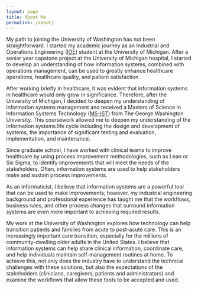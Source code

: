 ```yaml
---
layout: page
title: About Me
permalink: /about/
---
```


My path to joining the University of Washington has not been straightforward. I started my academic journey as an Industrial and Operations Engineering ([IOE](http://www.engin.umich.edu/ioe)) student at the University of Michigan. After a senior year capstone project at the University of Michigan hospital, I started to develop an understanding of how information systems, combined with operations management, can be used to greatly enhance healthcare operations, healthcare quality, and patient satisfaction. 

After working briefly in healthcare, it was evident that information systems in healthcare would only grow in significance. Therefore, after the University of Michigan, I decided to deepen my understanding of information systems management and received a Masters of Science in Information Systems Technology ([MS-IST](http://business.gwu.edu/programs/specialized-masters/m-s-information-systems-technology/)) from The George Washington University. This coursework allowed me to deepen my understanding of the information systems life cycle including the design and development of systems, the importance of significant testing and evaluation, implementation, and maintenance. 

Since graduate school, I have worked with clinical teams to improve healthcare by using process improvement methodologies, such as Lean or Six Sigma, to identify improvements that will meet the needs of the stakeholders. Often, information systems are used to help stakeholders make and sustain process improvements. 

As an informaticist, I believe that information systems are a powerful tool that can be used to make improvements; however, my industrial engineering background and professional experience has taught me that the workflows, business rules, and other process changes that surround information systems are even more important to achieving required results. 

My work at the University of Washington explores how technology can help transition patients and families from acute to post-acute care. This is an increasingly important care transition, especially for the millions of community-dwelling older adults in the United States. I believe that information systems can help share clinical information, coordinate care, and help individuals maintain self-management routines at home. To achieve this, not only does the industry have to understand the technical challenges with these solutions, but also the expectations of the stakeholders (clinicians, caregivers, patients and administrators) and examine the workflows that allow these tools to be accepted and used. 

